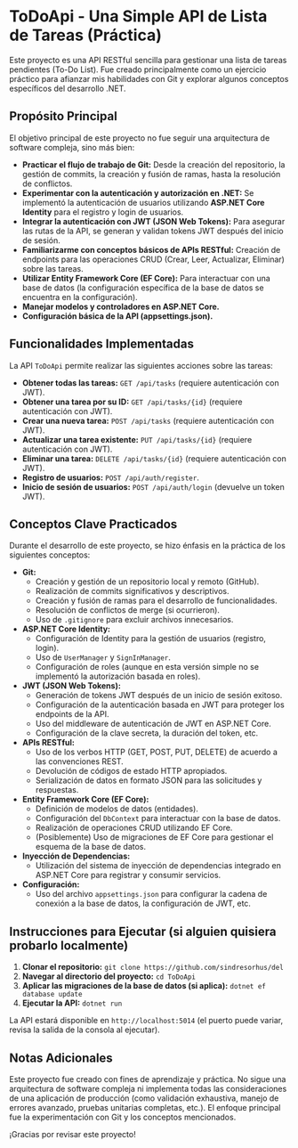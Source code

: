# ToDoApi - Una Simple API de Lista de Tareas (Práctica)

Este proyecto es una API RESTful sencilla para gestionar una lista de tareas pendientes (To-Do List). Fue creado principalmente como un ejercicio práctico para afianzar mis habilidades con Git y explorar algunos conceptos específicos del desarrollo .NET.

## Propósito Principal

El objetivo principal de este proyecto no fue seguir una arquitectura de software compleja, sino más bien:

* **Practicar el flujo de trabajo de Git:** Desde la creación del repositorio, la gestión de commits, la creación y fusión de ramas, hasta la resolución de conflictos.
* **Experimentar con la autenticación y autorización en .NET:** Se implementó la autenticación de usuarios utilizando **ASP.NET Core Identity** para el registro y login de usuarios.
* **Integrar la autenticación con JWT (JSON Web Tokens):** Para asegurar las rutas de la API, se generan y validan tokens JWT después del inicio de sesión.
* **Familiarizarme con conceptos básicos de APIs RESTful:** Creación de endpoints para las operaciones CRUD (Crear, Leer, Actualizar, Eliminar) sobre las tareas.
* **Utilizar Entity Framework Core (EF Core):** Para interactuar con una base de datos (la configuración específica de la base de datos se encuentra en la configuración).
* **Manejar modelos y controladores en ASP.NET Core.**
* **Configuración básica de la API (appsettings.json).**

## Funcionalidades Implementadas

La API `ToDoApi` permite realizar las siguientes acciones sobre las tareas:

* **Obtener todas las tareas:** `GET /api/tasks` (requiere autenticación con JWT).
* **Obtener una tarea por su ID:** `GET /api/tasks/{id}` (requiere autenticación con JWT).
* **Crear una nueva tarea:** `POST /api/tasks` (requiere autenticación con JWT).
* **Actualizar una tarea existente:** `PUT /api/tasks/{id}` (requiere autenticación con JWT).
* **Eliminar una tarea:** `DELETE /api/tasks/{id}` (requiere autenticación con JWT).
* **Registro de usuarios:** `POST /api/auth/register`.
* **Inicio de sesión de usuarios:** `POST /api/auth/login` (devuelve un token JWT).

## Conceptos Clave Practicados

Durante el desarrollo de este proyecto, se hizo énfasis en la práctica de los siguientes conceptos:

* **Git:**
    * Creación y gestión de un repositorio local y remoto (GitHub).
    * Realización de commits significativos y descriptivos.
    * Creación y fusión de ramas para el desarrollo de funcionalidades.
    * Resolución de conflictos de merge (si ocurrieron).
    * Uso de `.gitignore` para excluir archivos innecesarios.
* **ASP.NET Core Identity:**
    * Configuración de Identity para la gestión de usuarios (registro, login).
    * Uso de `UserManager` y `SignInManager`.
    * Configuración de roles (aunque en esta versión simple no se implementó la autorización basada en roles).
* **JWT (JSON Web Tokens):**
    * Generación de tokens JWT después de un inicio de sesión exitoso.
    * Configuración de la autenticación basada en JWT para proteger los endpoints de la API.
    * Uso del middleware de autenticación de JWT en ASP.NET Core.
    * Configuración de la clave secreta, la duración del token, etc.
* **APIs RESTful:**
    * Uso de los verbos HTTP (GET, POST, PUT, DELETE) de acuerdo a las convenciones REST.
    * Devolución de códigos de estado HTTP apropiados.
    * Serialización de datos en formato JSON para las solicitudes y respuestas.
* **Entity Framework Core (EF Core):**
    * Definición de modelos de datos (entidades).
    * Configuración del `DbContext` para interactuar con la base de datos.
    * Realización de operaciones CRUD utilizando EF Core.
    * (Posiblemente) Uso de migraciones de EF Core para gestionar el esquema de la base de datos.
* **Inyección de Dependencias:**
    * Utilización del sistema de inyección de dependencias integrado en ASP.NET Core para registrar y consumir servicios.
* **Configuración:**
    * Uso del archivo `appsettings.json` para configurar la cadena de conexión a la base de datos, la configuración de JWT, etc.

## Instrucciones para Ejecutar (si alguien quisiera probarlo localmente)

1.  **Clonar el repositorio:** `git clone https://github.com/sindresorhus/del`
2.  **Navegar al directorio del proyecto:** `cd ToDoApi`
3.  **Aplicar las migraciones de la base de datos (si aplica):** `dotnet ef database update`
4.  **Ejecutar la API:** `dotnet run`

La API estará disponible en `http://localhost:5014` (el puerto puede variar, revisa la salida de la consola al ejecutar).

## Notas Adicionales

Este proyecto fue creado con fines de aprendizaje y práctica. No sigue una arquitectura de software compleja ni implementa todas las consideraciones de una aplicación de producción (como validación exhaustiva, manejo de errores avanzado, pruebas unitarias completas, etc.). El enfoque principal fue la experimentación con Git y los conceptos mencionados.

¡Gracias por revisar este proyecto!
